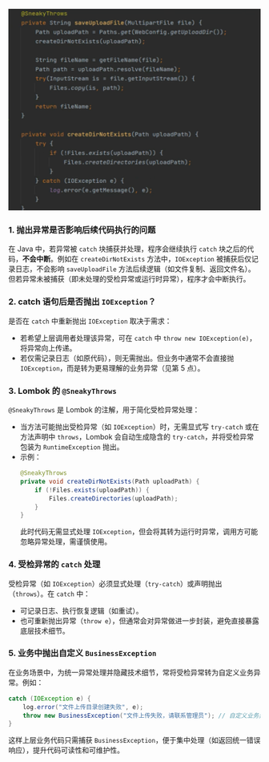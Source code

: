 ![alt text](image.png)



### 1. 抛出异常是否影响后续代码执行的问题  
在 Java 中，若异常被 `catch` 块捕获并处理，程序会继续执行 `catch` 块之后的代码，**不会中断**。例如在 `createDirNotExists` 方法中，`IOException` 被捕获后仅记录日志，不会影响 `saveUploadFile` 方法后续逻辑（如文件复制、返回文件名）。但若异常未被捕获（即未处理的受检异常或运行时异常），程序才会中断执行。

### 2. catch 语句后是否抛出 `IOException`？  
是否在 `catch` 中重新抛出 `IOException` 取决于需求：  
- 若希望上层调用者处理该异常，可在 `catch` 中 `throw new IOException(e)`，将异常向上传递。  
- 若仅需记录日志（如原代码），则无需抛出。但业务中通常不会直接抛 `IOException`，而是转为更易理解的业务异常（见第 5 点）。

### 3. Lombok 的 `@SneakyThrows`  
`@SneakyThrows` 是 Lombok 的注解，用于简化受检异常处理：  
- 当方法可能抛出受检异常（如 `IOException`）时，无需显式写 `try-catch` 或在方法声明中 `throws`，Lombok 会自动生成隐含的 `try-catch`，并将受检异常包装为 `RuntimeException` 抛出。  
- 示例：  
  ```java
  @SneakyThrows
  private void createDirNotExists(Path uploadPath) {
      if (!Files.exists(uploadPath)) {
          Files.createDirectories(uploadPath);
      }
  }
  ```  
  此时代码无需显式处理 `IOException`，但会将其转为运行时异常，调用方可能忽略异常处理，需谨慎使用。

### 4. 受检异常的 `catch` 处理  
受检异常（如 `IOException`）必须显式处理（`try-catch`）或声明抛出（`throws`）。在 `catch` 中：  
- 可记录日志、执行恢复逻辑（如重试）。  
- 也可重新抛出异常（`throw e`），但通常会对异常做进一步封装，避免直接暴露底层技术细节。

### 5. 业务中抛出自定义 `BusinessException`  
在业务场景中，为统一异常处理并隐藏技术细节，常将受检异常转为自定义业务异常。例如：  
```java
catch (IOException e) {
    log.error("文件上传目录创建失败", e);
    throw new BusinessException("文件上传失败，请联系管理员"); // 自定义业务异常
}
```  
这样上层业务代码只需捕获 `BusinessException`，便于集中处理（如返回统一错误响应），提升代码可读性和可维护性。  